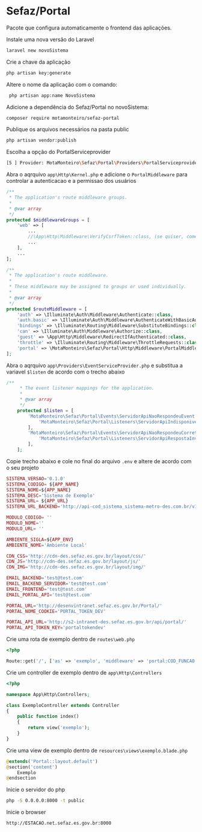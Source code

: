 # Sefaz/Portal
Pacote que configura automaticamente o frontend das aplicações.

Instale uma nova versão do Laravel
``` bash
laravel new novoSistema
```

Crie a chave da aplicação
``` bash
php artisan key:generate
```

 Altere o nome da aplicação com o comando:

``` bash
 php artisan app:name NovoSistema
```

Adicione a dependência do Sefaz/Portal no novoSistema:
``` bash
composer require motamonteiro/sefaz-portal
```

Publique os arquivos necessários na pasta public
``` bash
php artisan vendor:publish
```

Escolha a opção do PortalServiceprovider
``` bash
[5 ] Provider: MotaMonteiro\Sefaz\Portal\Providers\PortalServiceprovider
```

Abra o aqrquivo `app\Http\Kernel.php` e adicione o `PortalMiddleware` para controlar a autenticacao e a permissao dos usuários
``` php
/**
 * The application's route middleware groups.
 *
 * @var array
 */
protected $middlewareGroups = [
    'web' => [
        ...
        //\App\Http\Middleware\VerifyCsrfToken::class, (se quiser, comente a verificação do CsrfToken)
        ...
    ],
    ...
];

/**
 * The application's route middleware.
 *
 * These middleware may be assigned to groups or used individually.
 *
 * @var array
 */
protected $routeMiddleware = [
    'auth' => \Illuminate\Auth\Middleware\Authenticate::class,
    'auth.basic' => \Illuminate\Auth\Middleware\AuthenticateWithBasicAuth::class,
    'bindings' => \Illuminate\Routing\Middleware\SubstituteBindings::class,
    'can' => \Illuminate\Auth\Middleware\Authorize::class,
    'guest' => \App\Http\Middleware\RedirectIfAuthenticated::class,
    'throttle' => \Illuminate\Routing\Middleware\ThrottleRequests::class,
    'portal' => \MotaMonteiro\Sefaz\Portal\Http\Middleware\PortalMiddleware::class,
];
```

Abra o aqrquivo `app\Providers\EventServiceProvider.php` e substitua a variavel `$listen` de acordo com o trecho abaixo
``` php
/**
     * The event listener mappings for the application.
     *
     * @var array
     */
    protected $listen = [
        'MotaMonteiro\Sefaz\Portal\Events\ServidorApiNaoRespondeuEvent' => [
            'MotaMonteiro\Sefaz\Portal\Listeners\ServidorApiIndisponivelListener',
        ],
        'MotaMonteiro\Sefaz\Portal\Events\ServidorApiNaoRespondeuCorretamenteEvent' => [
            'MotaMonteiro\Sefaz\Portal\Listeners\ServidorApiRespostaInvalidaListener',
        ],
    ];
```

Copie trecho abaixo e cole no final do arquivo `.env` e altere de acordo com o seu projeto
``` php
SISTEMA_VERSAO='0.1.0'
SISTEMA_CODIGO= ${APP_NAME}
SISTEMA_NOME=${APP_NAME}
SISTEMA_DESC='Sistema de Exemplo'
SISTEMA_URL= ${APP_URL}
SISTEMA_URL_BACKEND='http://api-cod_sistema_sistema-metro-des.com.br/v1/'

MODULO_CODIGO= ''
MODULO_NOME=''
MODULO_URL= ''

AMBIENTE_SIGLA=${APP_ENV}
AMBIENTE_NOME='Ambiente Local'

CDN_CSS='http://cdn-des.sefaz.es.gov.br/layout/css/'
CDN_JS='http://cdn-des.sefaz.es.gov.br/layout/js/'
CDN_IMG='http://cdn-des.sefaz.es.gov.br/layout/img/'

EMAIL_BACKEND='test@test.com'
EMAIL_BACKEND_SERVIDOR='test@test.com'
EMAIL_FRONTEND='test@test.com'
EMAIL_PORTAL_API='test@test.com'

PORTAL_URL='http://desenvintranet.sefaz.es.gov.br/Portal/'
PORTAL_NOME_COOKIE='PORTAL_TOKEN_DEV'

PORTAL_API_URL='http://s2-intranet-des.sefaz.es.gov.br/api/portal/'
PORTAL_API_TOKEN_KEY='portaltokendev'
```

Crie uma rota de exemplo dentro de `routes\web.php`
``` php
<?php

Route::get('/', ['as' => 'exemplo', 'middleware' => 'portal:COD_FUNCAO', 'uses' => 'ExemploController@index']);
```

Crie um controller de exemplo dentro de `app\Http\Controllers`
``` php
<?php

namespace App\Http\Controllers;

class ExemploController extends Controller
{
    public function index()
    {
        return view('exemplo');
    }
}
```

Crie uma view de exemplo dentro de `resources\views\exemplo.blade.php`
``` php
@extends('Portal::layout.default')
@section('content')
    Exemplo
@endsection
```

Inicie o servidor do php
``` bash
php -S 0.0.0.0:8000 -t public
```

Inicie o browser
``` bash
http://ESTACAO.net.sefaz.es.gov.br:8000
```
